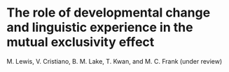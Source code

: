 # The role of developmental change and linguistic experience in the mutual exclusivity effect

M. Lewis, V. Cristiano, B. M. Lake, T. Kwan, and M. C. Frank (under review)
